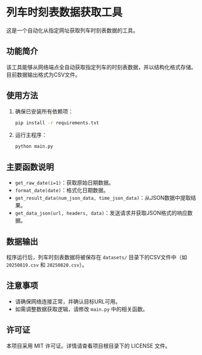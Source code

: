 # 列车时刻表数据获取工具

这是一个自动化从指定网址获取列车时刻表数据的工具。

## 功能简介

该工具能够从网络端点全自动获取指定列车的时刻表数据，并以结构化格式存储。目前数据输出格式为CSV文件。

## 使用方法

1. 确保已安装所有依赖项：
   ```bash
   pip install -r requirements.txt
   ```

2. 运行主程序：
   ```bash
   python main.py
   ```

## 主要函数说明

- `get_raw_date(i=1)`：获取原始日期数据。
- `format_date(date)`：格式化日期数据。
- `get_result_data(num_json_data, time_json_data)`：从JSON数据中提取结果。
- `get_data_json(url, headers, data)`：发送请求并获取JSON格式的响应数据。

## 数据输出

程序运行后，列车时刻表数据将被保存在 `datasets/` 目录下的CSV文件中（如 `20250819.csv` 和 `20250820.csv`）。

## 注意事项

- 请确保网络连接正常，并确认目标URL可用。
- 如需调整数据获取逻辑，请修改 `main.py` 中的相关函数。

## 许可证

本项目采用 MIT 许可证。详情请查看项目根目录下的 LICENSE 文件。
